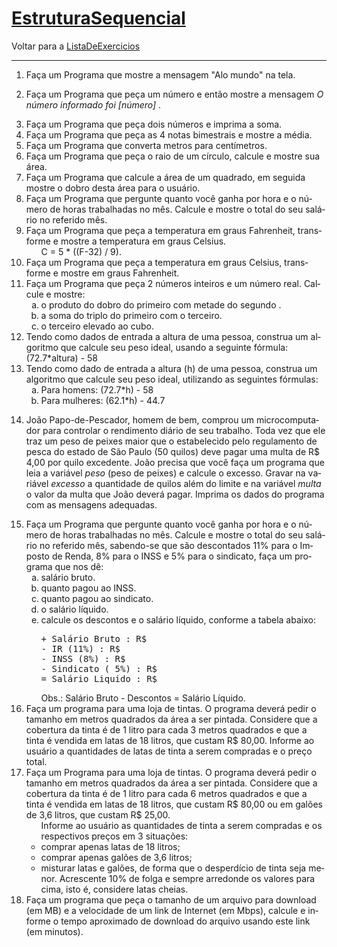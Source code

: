 <!DOCTYPE HTML PUBLIC "-//W3C//DTD HTML 4.01//EN" "http://www.w3.org/TR/html4/strict.dtd">
<html>
 <head>
  <meta content="text/html;charset=utf-8" http-equiv="Content-Type"/>
  <meta content="index,nofollow" name="robots"/>
   <div id="page">
    <h1 id="pagelocation">
     <span>
      <a class="backlink" href="/EstruturaSequencial?action=fullsearch&amp;context=180&amp;value=linkto%3A%22EstruturaSequencial%22" rel="nofollow" title="Clique para fazer uma busca completa por este título">
       EstruturaSequencial
      </a>
     </span>
    </h1>
    <!-- INICIO -->
    <div dir="ltr" id="content" lang="pt-br">
     <span class="anchor" id="top">
     </span>
     <span class="anchor" id="line-1">
     </span>
     <p class="line862">
      Voltar para a
      <a href="/ListaDeExercicios">
       ListaDeExercicios
      </a>
      <span class="anchor" id="line-2">
      </span>
      <hr/>
      <p class="line874">
       <span class="anchor" id="line-3">
       </span>
       <span class="anchor" id="line-4">
       </span>
       <ol type="1">
        <li>
         Faça um Programa que mostre a mensagem "Alo mundo" na tela.
         <span class="anchor" id="line-5">
         </span>
         <span class="anchor" id="line-6">
         </span>
        </li>
        <li class="gap">
         <p class="line862">
          Faça um Programa que peça um número e então mostre a mensagem
          <em>
           O número informado foi [número]
          </em>
          .
          <span class="anchor" id="line-7">
          </span>
          <span class="anchor" id="line-8">
          </span>
         </p>
        </li>
        <li class="gap">
         Faça um Programa que peça dois números e imprima a soma.
         <span class="anchor" id="line-9">
         </span>
         <span class="anchor" id="line-10">
         </span>
        </li>
        <li class="gap">
         Faça um Programa que peça as 4 notas bimestrais e mostre a média.
         <span class="anchor" id="line-11">
         </span>
         <span class="anchor" id="line-12">
         </span>
        </li>
        <li class="gap">
         Faça um Programa que converta metros para centímetros.
         <span class="anchor" id="line-13">
         </span>
         <span class="anchor" id="line-14">
         </span>
        </li>
        <li class="gap">
         Faça um Programa que peça o raio de um círculo, calcule e mostre sua área.
         <span class="anchor" id="line-15">
         </span>
         <span class="anchor" id="line-16">
         </span>
        </li>
        <li class="gap">
         Faça um Programa que calcule a área de um quadrado, em seguida mostre o dobro desta área para o usuário.
         <span class="anchor" id="line-17">
         </span>
         <span class="anchor" id="line-18">
         </span>
        </li>
        <li class="gap">
         Faça um Programa que pergunte quanto você ganha por hora e o número de horas trabalhadas no mês. Calcule e mostre o total do seu salário no referido mês.
         <span class="anchor" id="line-19">
         </span>
         <span class="anchor" id="line-20">
         </span>
        </li>
        <li class="gap">
         Faça um Programa que peça a temperatura em graus Fahrenheit, transforme e mostre a temperatura em graus Celsius.
         <span class="anchor" id="line-21">
         </span>
         <ul>
          <li style="list-style-type:none">
           C = 5 * ((F-32) / 9).
           <span class="anchor" id="line-22">
           </span>
           <span class="anchor" id="line-23">
           </span>
          </li>
         </ul>
        </li>
        <li class="gap">
         Faça um Programa que peça a temperatura em graus Celsius, transforme e mostre em graus Fahrenheit.
         <span class="anchor" id="line-24">
         </span>
         <span class="anchor" id="line-25">
         </span>
        </li>
        <li class="gap">
         Faça um Programa que peça 2 números inteiros e um número real. Calcule e mostre:
         <span class="anchor" id="line-26">
         </span>
         <ol type="a">
          <li>
           o produto do dobro do primeiro com metade do segundo .
           <span class="anchor" id="line-27">
           </span>
          </li>
          <li>
           a soma do triplo do primeiro com o terceiro.
           <span class="anchor" id="line-28">
           </span>
          </li>
          <li>
           o terceiro elevado ao cubo.
           <span class="anchor" id="line-29">
           </span>
           <span class="anchor" id="line-30">
           </span>
          </li>
         </ol>
        </li>
        <li class="gap">
         Tendo como dados de entrada a altura de uma pessoa, construa um algoritmo que calcule seu peso ideal, usando a seguinte fórmula: (72.7*altura) - 58
         <span class="anchor" id="line-31">
         </span>
         <span class="anchor" id="line-32">
         </span>
        </li>
        <li class="gap">
         Tendo como dado de entrada a altura (h) de uma pessoa, construa um algoritmo que calcule seu peso ideal, utilizando as seguintes fórmulas:
         <span class="anchor" id="line-33">
         </span>
         <ol type="a">
          <li>
           Para homens: (72.7*h) - 58
           <span class="anchor" id="line-34">
           </span>
          </li>
          <li>
           Para mulheres: (62.1*h) - 44.7
           <span class="anchor" id="line-35">
           </span>
           <span class="anchor" id="line-36">
           </span>
           <span class="anchor" id="line-37">
           </span>
          </li>
         </ol>
        </li>
        <li class="gap">
         <p class="line862">
          João Papo-de-Pescador, homem de bem, comprou um microcomputador para controlar o rendimento diário de seu trabalho. Toda vez que ele traz um peso de peixes maior que o estabelecido pelo regulamento de pesca do estado de São Paulo (50 quilos) deve pagar uma multa de R$ 4,00 por quilo excedente. João precisa que você faça um programa que leia a variável
          <em>
           peso
          </em>
          (peso de peixes) e calcule o excesso. Gravar na variável
          <em>
           excesso
          </em>
          a quantidade de quilos além do limite e na variável
          <em>
           multa
          </em>
          o valor da multa que João deverá pagar. Imprima os dados do programa com as mensagens adequadas.
          <span class="anchor" id="line-38">
          </span>
          <span class="anchor" id="line-39">
          </span>
         </p>
        </li>
        <li class="gap">
         Faça um Programa que pergunte quanto você ganha por hora e o número de horas trabalhadas no mês. Calcule e mostre o total do seu salário no referido mês, sabendo-se que são descontados 11% para o Imposto de Renda, 8% para o INSS e 5% para o sindicato, faça um programa que nos dê:
         <span class="anchor" id="line-40">
         </span>
         <ol type="a">
          <li>
           salário bruto.
           <span class="anchor" id="line-41">
           </span>
          </li>
          <li>
           quanto pagou ao INSS.
           <span class="anchor" id="line-42">
           </span>
          </li>
          <li>
           quanto pagou ao sindicato.
           <span class="anchor" id="line-43">
           </span>
          </li>
          <li>
           o salário líquido.
           <span class="anchor" id="line-44">
           </span>
          </li>
          <li>
           calcule os descontos e o salário líquido, conforme a tabela abaixo:
           <span class="anchor" id="line-45">
           </span>
           <span class="anchor" id="line-46">
           </span>
           <span class="anchor" id="line-47">
           </span>
           <span class="anchor" id="line-48">
           </span>
           <span class="anchor" id="line-49">
           </span>
           <span class="anchor" id="line-50">
           </span>
           <span class="anchor" id="line-51">
           </span>
           <pre><span class="anchor" id="line-1"></span>+ Salário Bruto : R$
<span class="anchor" id="line-2"></span>- IR (11%) : R$
<span class="anchor" id="line-3"></span>- INSS (8%) : R$
<span class="anchor" id="line-4"></span>- Sindicato ( 5%) : R$
<span class="anchor" id="line-5"></span>= Salário Liquido : R$</pre>
           <span class="anchor" id="line-52">
           </span>
           Obs.: Salário Bruto - Descontos = Salário Líquido.
           <span class="anchor" id="line-53">
           </span>
           <span class="anchor" id="line-54">
           </span>
          </li>
         </ol>
        </li>
        <li class="gap">
         Faça um programa para uma loja de tintas. O programa deverá pedir o tamanho em metros quadrados da área a ser pintada. Considere que a cobertura da tinta é de 1 litro para cada 3 metros quadrados e que a tinta é vendida em latas de 18 litros, que custam R$ 80,00. Informe ao usuário a quantidades de latas de tinta a serem compradas e o preço total.
         <span class="anchor" id="line-55">
         </span>
         <span class="anchor" id="line-56">
         </span>
        </li>
        <li class="gap">
         Faça um Programa para uma loja de tintas. O programa deverá pedir o tamanho em metros quadrados da área a ser pintada. Considere que a cobertura da tinta é de 1 litro para cada 6 metros quadrados e que a tinta é vendida em latas de 18 litros, que custam R$ 80,00 ou em galões de 3,6 litros, que custam R$ 25,00.
         <span class="anchor" id="line-57">
         </span>
         <ul>
          <li style="list-style-type:none">
           Informe ao usuário as quantidades de tinta a serem compradas e os respectivos preços em 3 situações:
           <span class="anchor" id="line-58">
           </span>
          </li>
          <li>
           comprar apenas latas de 18 litros;
           <span class="anchor" id="line-59">
           </span>
          </li>
          <li>
           comprar apenas galões de 3,6 litros;
           <span class="anchor" id="line-60">
           </span>
          </li>
          <li>
           misturar latas e galões, de forma que o desperdício de tinta seja menor.
           <span class="anchor" id="line-61">
           </span>
           <span class="anchor" id="line-62">
           </span>
           Acrescente 10% de folga e sempre arredonde os valores para cima, isto é, considere latas cheias.
           <span class="anchor" id="line-63">
           </span>
           <span class="anchor" id="line-64">
           </span>
          </li>
         </ul>
        </li>
        <li class="gap">
         Faça um programa que peça o tamanho de um arquivo para download (em MB) e a velocidade de um link de Internet (em Mbps), calcule e informe o tempo aproximado de download do arquivo usando este link (em minutos).
         <span class="anchor" id="line-65">
         </span>
         <span class="anchor" id="line-66">
         </span>
        </li>
       </ol>
        </p>
       </p>
      </p>
     </p>
    </div>
    <!-- FIM -->
   </div>
   <!-- page -->
  </div>
  <!-- core -->
 </body>
</html>
